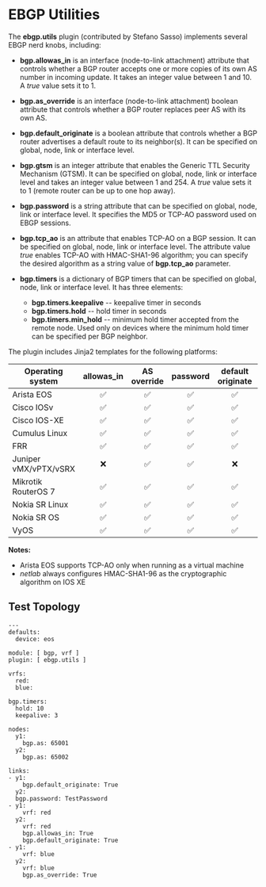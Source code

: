 # EBGP Utilities

The **ebgp.utils** plugin (contributed by Stefano Sasso) implements several EBGP nerd knobs, including:

* **bgp.allowas_in** is an interface (node-to-link attachment) attribute that controls whether a BGP router accepts one or more copies of its own AS number in incoming update. It takes an integer value between 1 and 10. A *true* value sets it to 1.
* **bgp.as_override** is an interface (node-to-link attachment) boolean attribute that controls whether a BGP router replaces peer AS with its own AS.
* **bgp.default_originate** is a boolean attribute that controls whether a BGP router advertises a default route to its neighbor(s). It can be specified on global, node, link or interface level.
* **bgp.gtsm** is an integer attribute that enables the Generic TTL Security Mechanism (GTSM). It can be specified on global, node, link or interface level and takes an integer value between 1 and 254. A *true* value sets it to 1 (remote router can be up to one hop away).
* **bgp.password** is a string attribute that can be specified on global, node, link or interface level. It specifies the MD5  or TCP-AO password used on EBGP sessions.
* **bgp.tcp_ao** is an attribute that enables TCP-AO on a BGP session. It can be specified on global, node, link or interface level. The attribute value *true* enables TCP-AO with HMAC-SHA1-96 algorithm; you can specify the desired algorithm as a string value of **bgp.tcp_ao** parameter.
* **bgp.timers** is a dictionary of BGP timers that can be specified on global, node, link or interface level. It has three elements:

	* **bgp.timers.keepalive** -- keepalive timer in seconds
	* **bgp.timers.hold** -- hold timer in seconds
	* **bgp.timers.min_hold** -- minimum hold timer accepted from the remote node. Used only on devices where the minimum hold timer can be specified per BGP neighbor.

The plugin includes Jinja2 templates for the following platforms:

| Operating system    | allowas_in | AS<br>override | password | default<br>originate | GTSM | BGP<br>timers | TCP-AO |
| ------------------- | :--------: | :---------: | :------: | :---------------: | :--: | :--: | :--: |
| Arista EOS          |      ✅    |     ✅      |    ✅    |     ✅                | ✅  | ✅  | ✅  |
| Cisco IOSv          |      ✅    |     ✅      |    ✅    |    ✅                | ✅  | ✅  |  ❌  |
| Cisco IOS-XE        |      ✅    |     ✅      |    ✅    |    ✅                | ✅  | ✅  | ✅  |
| Cumulus Linux       |      ✅    |     ✅      |    ✅    |    ✅                | ✅  | ✅  |  ❌  |
| FRR                 |      ✅    |     ✅      |    ✅    |    ✅                | ✅  | ✅  |  ❌  |
| Juniper vMX/vPTX/vSRX |     ❌    |     ✅      |    ✅    |    ❌                 |  ❌  |  ❌  |  ❌  |
| Mikrotik RouterOS 7 |      ✅    |     ✅      |    ✅    |    ✅                |  ❌  |  ❌  |  ❌  |
| Nokia SR Linux      |      ✅    |     ✅      |    ✅    |    ✅                |  ❌  |  ❌  |  ❌  |
| Nokia SR OS         |      ✅    |     ✅      |    ✅    |    ✅                |  ❌  |  ❌  | ✅  |
| VyOS                |      ✅    |     ✅      |    ✅    |    ✅                |  ❌  |  ❌  |  ❌  |

**Notes:**
* Arista EOS supports TCP-AO only when running as a virtual machine
* _netlab_ always configures HMAC-SHA1-96 as the cryptographic algorithm on IOS XE

## Test Topology

```
---
defaults:
  device: eos

module: [ bgp, vrf ]
plugin: [ ebgp.utils ]

vrfs:
  red:
  blue:

bgp.timers:
  hold: 10
  keepalive: 3

nodes:
  y1:
    bgp.as: 65001
  y2:
    bgp.as: 65002

links:
- y1:
    bgp.default_originate: True
  y2:
  bgp.password: TestPassword
- y1:
    vrf: red
  y2:
    vrf: red
    bgp.allowas_in: True
    bgp.default_originate: True
- y1:
    vrf: blue
  y2:
    vrf: blue
    bgp.as_override: True
```
